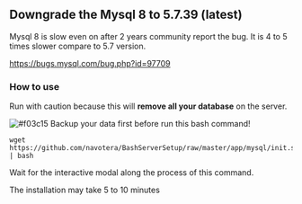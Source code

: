 ## Downgrade the Mysql 8 to 5.7.39 (latest) 

Mysql 8 is slow even on after 2 years community report the bug. 
It is 4 to 5 times slower compare to 5.7 version. 

https://bugs.mysql.com/bug.php?id=97709 


### How to use 

Run with caution because this will **remove all your database** on the server.

![#f03c15](https://via.placeholder.com/15/f03c15/f03c15.png) Backup your data first before run this bash command!

```unix
wget https://github.com/navotera/BashServerSetup/raw/master/app/mysql/init.sh | bash
``` 

Wait for the interactive modal along the process of this command. 

The installation may take 5 to 10 minutes



